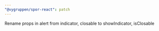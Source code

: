 ```yaml
---
"@vygruppen/spor-react": patch
---
```


Rename props in alert from indicator, closable to showIndicator, isClosable
